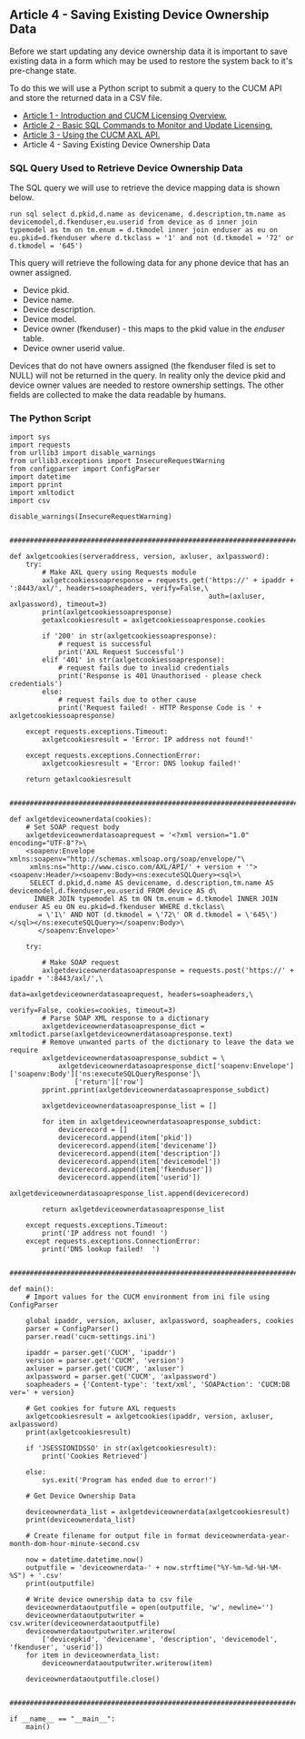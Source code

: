 ## Article 4 - Saving Existing Device Ownership Data

Before we start updating any device ownership data it is important to save existing data in a form which may be used to restore the system back to it's pre-change state.

To do this we will use a Python script to submit a query to the CUCM API and store the returned data in a CSV file.

- [Article 1 - Introduction and CUCM Licensing Overview.](https://jamesha100.github.io/cucm-license-management/page1)
- [Article 2 - Basic SQL Commands to Monitor and Update Licensing.](https://jamesha100.github.io/cucm-license-management/page2)
- [Article 3 - Using the CUCM AXL API.](https://jamesha100.github.io/cucm-license-management/page3)
- Article 4 - Saving Existing Device Ownership Data

### SQL Query Used to Retrieve Device Ownership Data

The SQL query we will use to retrieve the device mapping data is shown below.
```
run sql select d.pkid,d.name as devicename, d.description,tm.name as devicemodel,d.fkenduser,eu.userid from device as d inner join typemodel as tm on tm.enum = d.tkmodel inner join enduser as eu on eu.pkid=d.fkenduser where d.tkclass = '1' and not (d.tkmodel = '72' or d.tkmodel = '645')
```
This query will retrieve the following data for any phone device that has an owner assigned.
- Device pkid.
- Device name.
- Device description.
- Device model.
- Device owner (fkenduser) - this maps to the pkid value in the *enduser* table.
- Device owner userid value.

Devices that do not have owners assigned (the fkenduser filed is set to NULL) will not be returned in the query. In reality only the device pkid and device owner values are needed to restore ownership settings. The other fields are collected to make the data readable by humans.

### The Python Script

```
import sys
import requests
from urllib3 import disable_warnings
from urllib3.exceptions import InsecureRequestWarning
from configparser import ConfigParser
import datetime
import pprint
import xmltodict
import csv

disable_warnings(InsecureRequestWarning)


########################################################################################################################

def axlgetcookies(serveraddress, version, axluser, axlpassword):
    try:
        # Make AXL query using Requests module
        axlgetcookiessoapresponse = requests.get('https://' + ipaddr + ':8443/axl/', headers=soapheaders, verify=False,\
                                                 auth=(axluser, axlpassword), timeout=3)
        print(axlgetcookiessoapresponse)
        getaxlcookiesresult = axlgetcookiessoapresponse.cookies

        if '200' in str(axlgetcookiessoapresponse):
            # request is successful
            print('AXL Request Successful')
        elif '401' in str(axlgetcookiessoapresponse):
            # request fails due to invalid credentials
            print('Response is 401 Unauthorised - please check credentials')
        else:
            # request fails due to other cause
            print('Request failed! - HTTP Response Code is ' + axlgetcookiessoapresponse)

    except requests.exceptions.Timeout:
        axlgetcookiesresult = 'Error: IP address not found!'

    except requests.exceptions.ConnectionError:
        axlgetcookiesresult = 'Error: DNS lookup failed!'

    return getaxlcookiesresult


########################################################################################################################

def axlgetdeviceownerdata(cookies):
    # Set SOAP request body
    axlgetdeviceownerdatasoaprequest = '<?xml version="1.0" encoding="UTF-8"?>\
    <soapenv:Envelope xmlns:soapenv="http://schemas.xmlsoap.org/soap/envelope/"\
     xmlns:ns="http://www.cisco.com/AXL/API/' + version + '"><soapenv:Header/><soapenv:Body><ns:executeSQLQuery><sql>\
     SELECT d.pkid,d.name AS devicename, d.description,tm.name AS devicemodel,d.fkenduser,eu.userid FROM device AS d\
      INNER JOIN typemodel AS tm ON tm.enum = d.tkmodel INNER JOIN enduser AS eu ON eu.pkid=d.fkenduser WHERE d.tkclass\
       = \'1\' AND NOT (d.tkmodel = \'72\' OR d.tkmodel = \'645\')</sql></ns:executeSQLQuery></soapenv:Body>\
       </soapenv:Envelope>'

    try:

        # Make SOAP request
        axlgetdeviceownerdatasoapresponse = requests.post('https://' + ipaddr + ':8443/axl/',\
                                                          data=axlgetdeviceownerdatasoaprequest, headers=soapheaders,\
                                                          verify=False, cookies=cookies, timeout=3)
        # Parse SOAP XML response to a dictionary
        axlgetdeviceownerdatasoapresponse_dict = xmltodict.parse(axlgetdeviceownerdatasoapresponse.text)
        # Remove unwanted parts of the dictionary to leave the data we require
        axlgetdeviceownerdatasoapresponse_subdict = \
            axlgetdeviceownerdatasoapresponse_dict['soapenv:Envelope']['soapenv:Body']['ns:executeSQLQueryResponse']\
                ['return']['row']
        pprint.pprint(axlgetdeviceownerdatasoapresponse_subdict)

        axlgetdeviceownerdatasoapresponse_list = []

        for item in axlgetdeviceownerdatasoapresponse_subdict:
            devicerecord = []
            devicerecord.append(item['pkid'])
            devicerecord.append(item['devicename'])
            devicerecord.append(item['description'])
            devicerecord.append(item['devicemodel'])
            devicerecord.append(item['fkenduser'])
            devicerecord.append(item['userid'])
            axlgetdeviceownerdatasoapresponse_list.append(devicerecord)

        return axlgetdeviceownerdatasoapresponse_list

    except requests.exceptions.Timeout:
        print('IP address not found! ')
    except requests.exceptions.ConnectionError:
        print('DNS lookup failed!  ')


########################################################################################################################

def main():
    # Import values for the CUCM environment from ini file using ConfigParser

    global ipaddr, version, axluser, axlpassword, soapheaders, cookies
    parser = ConfigParser()
    parser.read('cucm-settings.ini')

    ipaddr = parser.get('CUCM', 'ipaddr')
    version = parser.get('CUCM', 'version')
    axluser = parser.get('CUCM', 'axluser')
    axlpassword = parser.get('CUCM', 'axlpassword')
    soapheaders = {'Content-type': 'text/xml', 'SOAPAction': 'CUCM:DB ver=' + version}

    # Get cookies for future AXL requests
    axlgetcookiesresult = axlgetcookies(ipaddr, version, axluser, axlpassword)
    print(axlgetcookiesresult)

    if 'JSESSIONIDSSO' in str(axlgetcookiesresult):
        print('Cookies Retrieved')

    else:
        sys.exit('Program has ended due to error!')

    # Get Device Ownership Data

    deviceownerdata_list = axlgetdeviceownerdata(axlgetcookiesresult)
    print(deviceownerdata_list)

    # Create filename for output file in format deviceownerdata-year-month-dom-hour-minute-second.csv

    now = datetime.datetime.now()
    outputfile = 'deviceownerdata-' + now.strftime("%Y-%m-%d-%H-%M-%S") + '.csv'
    print(outputfile)

    # Write device ownership data to csv file
    deviceownerdataoutputfile = open(outputfile, 'w', newline='')
    deviceownerdataoutputwriter = csv.writer(deviceownerdataoutputfile)
    deviceownerdataoutputwriter.writerow(
        ['devicepkid', 'devicename', 'description', 'devicemodel', 'fkenduser', 'userid'])
    for item in deviceownerdata_list:
        deviceownerdataoutputwriter.writerow(item)

    deviceownerdataoutputfile.close()


########################################################################################################################

if __name__ == "__main__":
    main()
```
